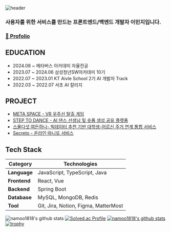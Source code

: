 ![header](https://capsule-render.vercel.app/api?type=waving&color=F7CAC9&fontColor=92A8D1&fontAlignY=45&height=220&section=header&text=Minji%20Lee&fontSize=40)

### 사용자를 위한 서비스를 만드는 프론트엔드/백엔드 개발자 이민지입니다. 
### [📄 Profolio](https://www.canva.com/design/DAGGBJkUmCY/sySKp9_lwy0PDQCQLtLbeQ/view?utm_content=DAGGBJkUmCY&utm_campaign=share_your_design&utm_medium=link&utm_source=shareyourdesignpanel)

## EDUCATION
- 2024.08 ~ 메타버스 아카데미 자율전공
- 2023.07 ~ 2024.06 삼성청년SW아카데미 10기
- 2022.07 ~ 2023.01 KT Aivle School 2기 AI 개발자 Track
- 2022.03 ~ 2022.07 서초 AI 칼리지

## PROJECT
- [META SPACE - VR 우주선 탈출 게임](https://github.com/namoo1818/META-SPACE-VR)
- [STEP TO DANCE - AI 댄스 선생님 및 숏폼 생성 공유 플랫폼](https://github.com/namoo1818/StepToDance)
- [스물다섯 여든하나- 빅데이터 추천 기반 대학생-어르신 주거 연계 통합 서비스](https://github.com/namoo1818/tfeo)
- [Secreto - 온라인 마니또 서비스](https://github.com/namoo1818/Secreto)

## Tech Stack
| Category    | Technologies                                                                                                                                                                                                 |
|-------------|--------------------------------------------------------------------------------------------------------------------------------------------------------------------------------------------------------------|
| **Language**     | JavaScript, TypeScript, Java |
| **Frontend**  | React, Vue |
| **Backend** |  Spring Boot  |
| **Database** |   MySQL, MongoDB, Redis   |
| **Tool** | Git, Jira, Notion, Figma, MatterMost |

![namoo1818's github stats](https://github-readme-stats.vercel.app/api?username=namoo1818&show_icons=true)
[![Solved.ac Profile](http://mazassumnida.wtf/api/v2/generate_badge?boj=namoo1818)](https://solved.ac/namoo1818/)
[![namoo1818's github stats](https://github-readme-stats.vercel.app/api/top-langs/?username=namoo1818&show_icons=true&hide_border=true&title_color=004386&icon_color=004386&layout=compact)](https://github.com/namoo1818)
[![trophy](https://github-profile-trophy.vercel.app/?username=namoo1818)](https://github.com/ryo-ma/github-profile-trophy)

<!--
**namoo1818/namoo1818** is a ✨ _special_ ✨ repository because its `README.md` (this file) appears on your GitHub profile.

Here are some ideas to get you started:

- 🔭 I’m currently working on ...
- 🌱 I’m currently learning ...
- 👯 I’m looking to collaborate on ...
- 🤔 I’m looking for help with ...
- 💬 Ask me about ...
- 📫 How to reach me: ...
- 😄 Pronouns: ...
- ⚡ Fun fact: ...
-->
